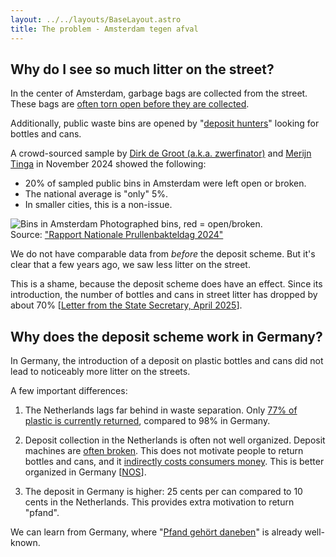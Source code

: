 ```yaml
---
layout: ../../layouts/BaseLayout.astro
title: The problem - Amsterdam tegen afval
---
```


## Why do I see so much litter on the street?

In the center of Amsterdam, garbage bags are collected from the street. 
These bags are [often torn open before they are collected](https://www.at5.nl/nieuws/232360/bedrijven-mogen-afval-niet-meer-in-plastic-zakken-op-straat-zetten).

Additionally, public waste bins are opened by 
"[deposit hunters](https://www.parool.nl/amsterdam/van-daklozen-tot-georganiseerde-teams-de-jacht-op-statiegeld-ontregelt-amsterdam~bd981ec3/)"
looking for bottles and cans.

A crowd-sourced sample by 
[Dirk de Groot (a.k.a. zwerfinator)](https://www.zwerfinator.nl/) and 
[Merijn Tinga](https://www.plasticsoupsurfer.org/) in November 2024 showed the following:

- 20% of sampled public bins in Amsterdam were left open or broken.
- The national average is "only" 5%.
- In smaller cities, this is a non-issue.

<div class="img-container">
    <img src="/images/prullenbakken_amsterdam.png" alt="Bins in Amsterdam" class="img-header">
    <span class="img-caption">Photographed bins, red = open/broken.<br>Source: <a href="https://www.uu.nl/sites/default/files/Rapport%20Nationale%20Prullenbakteldag%202024.pdf">"Rapport Nationale Prullenbakteldag 2024"</a></span>
</div>

We do not have comparable data from *before* the deposit scheme. But it's clear that a few years ago, we saw less litter on the street.

This is a shame, because the deposit scheme does have an effect. Since its introduction, the number of bottles and cans in street litter has dropped by about 70% 
\[[Letter from the State Secretary, April 2025](https://www.tweedekamer.nl/downloads/document?id=2025D16731)\].

## Why does the deposit scheme work in Germany?

In Germany, the introduction of a deposit on plastic bottles and cans did not lead to noticeably more litter on the streets.

A few important differences:

1. The Netherlands lags far behind in waste separation. Only [77% of plastic is currently returned](https://www.statiegeldnederland.nl/gm-files/update-voortgang-en-resultaten-statiegeld-in-nederland-cijfers-2024.pdf), compared to 98% in Germany.

2. Deposit collection in the Netherlands is often not well organized. Deposit machines are [often broken](https://www.parool.nl/amsterdam/een-jaar-na-de-invoering-van-statiegeld-op-blikjes-zuchtend-in-ellenlange-rijen-en-langs-omgekieperde-vuilnisbakken~bad34c0a/). This does not motivate people to return bottles and cans, and it [indirectly costs consumers money](https://zwerfinator.nl/index.php/blik-op-stuk/). This is better organized in Germany [[NOS](https://nos.nl/artikel/2527333-niemand-voorzag-de-zooi-op-straat-door-uitbreiding-van-statiegeld)].

3. The deposit in Germany is higher: 25 cents per can compared to 10 cents in the Netherlands. This provides extra motivation to return "pfand".

We can learn from Germany, where "[Pfand gehört daneben](https://www.pfand-gehoert-daneben.de/)" is already well-known.
